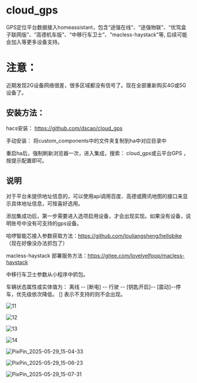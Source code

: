 # cloud_gps
GPS定位平台数据接入homeassistant，包含“途强在线“、“途强物联”、“优驾盒子联网版”、“高德机车版”、“中移行车卫士”、"macless-haystack"等, 后续可能会加入等更多设备支持。

# 注意：
近期发现2G设备网络很差，很多区域都没有信号了。现在全部重新购买4G或5G设备了。

## 安装方法：

hacs安装： https://github.com/dscao/cloud_gps 

手动安装： 将custom_components中的文件夹复制到ha中对应目录中

重启ha后，强制刷新浏览器一次，进入集成，搜索： cloud_gps或云平台GPS ，按提示配置即可。

## 说明
对于平台未提供地址信息的，可以使用api调用百度、高德或腾讯地图的接口来显示具体地址信息，可按喜好选用。

添加集成功后，第一步需要进入选项启用设备，才会出现实现。如果没有设备，说明账号中没有可支持的gps设备。

哈啰智能芯接入参数获取方法：https://github.com/louliangsheng/hellobike （现在好像没办法抓包了）

macless-haystack 部署服务方法：https://gitee.com/lovelyelfpop/macless-haystack  

中移行车卫士参数从小程序中抓包。

车辆状态属性或实体值为： 离线 -- [断电] -- 行驶 -- [钥匙开启]-- [震动]--停车，优先级依次降低。 [] 表示不支持的则不会出现。

![11](https://github.com/dscao/cloud_gps/assets/16587914/fb3d9a8b-b7f3-48ea-92be-a37c72b62c41)


![12](https://github.com/dscao/cloud_gps/assets/16587914/e9917c31-80d6-466c-9ad3-f234f939276a)


![13](https://github.com/dscao/cloud_gps/assets/16587914/adfec487-8eb7-48ba-b9e9-629cca131c3a)


![14](https://github.com/dscao/cloud_gps/assets/16587914/f58a39f1-e5a0-4be0-8f79-baa612761d53)


![PixPin_2025-05-29_15-04-33](https://github.com/user-attachments/assets/465cf494-c24e-4dac-a7cb-b85e59337fd1)


![PixPin_2025-05-29_15-06-23](https://github.com/user-attachments/assets/3ec7d828-84b1-4f2a-8105-9358fa9846b5)


![PixPin_2025-05-29_15-07-31](https://github.com/user-attachments/assets/0e7d46ef-46ef-4f71-9ebb-a06f92472d6b)

